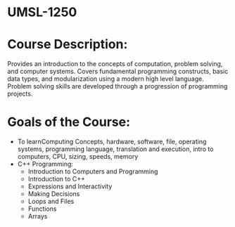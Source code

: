 # UMSL-1250

# Course Description:
Provides an introduction to the concepts of computation, problem solving, and computer systems. Covers fundamental programming constructs, basic data types, and modularization using a modern high level language. Problem solving skills are developed through a progression of programming projects.

# Goals of the Course:
* To learnComputing Concepts, hardware, software, file, operating systems, programming language, translation and execution, intro to computers, CPU, sizing, speeds, memory
* C++ Programming: 
  *  Introduction to Computers and Programming 
  *  Introduction to C++ 
  *  Expressions and Interactivity 
  *  Making Decisions 
  *  Loops and Files 
  *  Functions
  *  Arrays
